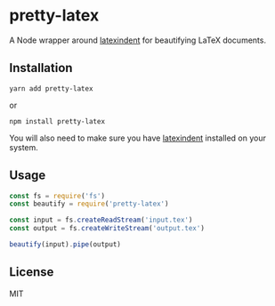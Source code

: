 # pretty-latex
A Node wrapper around [latexindent](https://github.com/cmhughes/latexindent.pl) for beautifying LaTeX documents.


## Installation
```
yarn add pretty-latex
```
or

```
npm install pretty-latex
```

You will also need to make sure you have [latexindent](https://www.ctan.org/pkg/latexindent?lang=en) installed on your system.

## Usage
```js
const fs = require('fs')
const beautify = require('pretty-latex')

const input = fs.createReadStream('input.tex')
const output = fs.createWriteStream('output.tex')

beautify(input).pipe(output)
```

## License
MIT
